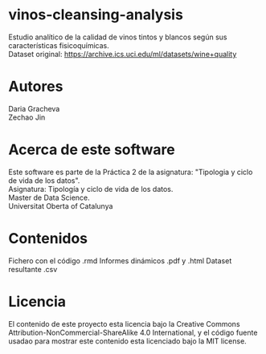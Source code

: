 # vinos-cleansing-analysis
Estudio analítico de la calidad de vinos tintos y blancos según sus características fisicoquímicas.        
Dataset original: https://archive.ics.uci.edu/ml/datasets/wine+quality

# Autores
Daria Gracheva       
Zechao Jin

# Acerca de este software
Este software es parte de la Práctica 2 de la asignatura: "Tipologia y ciclo de vida de los datos".       
Asignatura: Tipología y ciclo de vida de los datos.      
Master de Data Science.      
Universitat Oberta of Catalunya      

# Contenidos
Fichero con el código .rmd
Informes dinámicos .pdf y .html
Dataset resultante .csv

# Licencia
El contenido de este proyecto esta licencia bajo la Creative Commons Attribution-NonCommercial-ShareAlike 4.0 International, y el código fuente usadao para mostrar este contenido esta licenciado bajo la MIT license.
